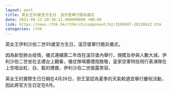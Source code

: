 ```yaml
---
layout: post
title: 英女王95歲官方生日　溫莎堡舉行閱兵儀式
date: 2021-06-12 20:38:11.000000000 +08:00
link: https://news.rthk.hk/rthk/ch/component/k2/1595607-20210612.htm
categories: rthk
---
```


英女王伊利沙伯二世95歲官方生日，溫莎堡舉行閱兵儀式。

因為新型肺炎疫情，儀式連續第二年改在溫莎堡內舉行，規模及參與人數大減，伊利沙伯二世坐在主禮台上觀看，儀仗隊鳴響禮炮致敬，皇家空軍特技飛行表演隊在上空噴出紅、白、藍的煙霧，伊利沙伯二世面露笑容。

英女王的實際生日日期在4月26日，但王室認為夏季的天氣較適宜舉行慶祝活動，因此將官方生日定在6月。

